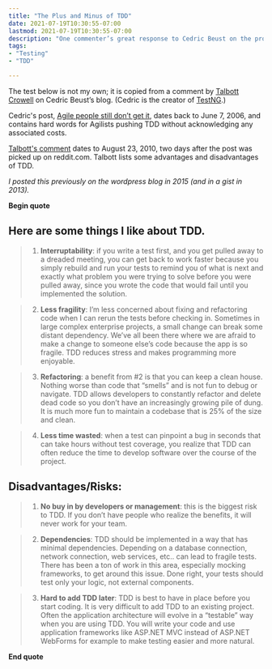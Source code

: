 ```yaml
---
title: "The Plus and Minus of TDD"
date: 2021-07-19T10:30:55-07:00
lastmod: 2021-07-19T10:30:55-07:00
description: "One commenter’s great response to Cedric Beust on the pro's and cons of test-driven development."
tags:
- "Testing"
- "TDD"

---
```


The test below is not my own; it is copied from a comment by [Talbott Crowell](https://talbottcrowell.wordpress.com) on Cedric Beust’s blog. (Cedric is the creator of [TestNG](https://testng.org/).)

Cedric's post, [Agile people still don’t get it](https://www.beust.com/weblog/agile-people-still-dont-get-it/), dates back to June 7, 2006, and contains hard words for Agilists pushing TDD without acknowledging any associated costs.

[Talbott's comment](https://www.beust.com/weblog/agile-people-still-dont-get-it/#comment-5569) dates to August 23, 2010, two days after the post was picked up on reddit.com. Talbott lists some advantages and disadvantages of TDD.

*I posted this previously on the wordpress blog in 2015 (and in a gist in 2013).*

<!--more-->

**Begin quote**

## Here are some things I like about TDD.

> 1. **Interruptability**: if you write a test first, and you get pulled away to a dreaded meeting, you can get back to work faster because you simply rebuild and
run your tests to remind you of what is next and exactly what problem you were
trying to solve before you were pulled away, since you wrote the code that would
fail until you implemented the solution.

> 2. **Less fragility**: I’m less concerned about fixing and refactoring code when I
can rerun the tests before checking in. Sometimes in large complex enterprise
projects, a small change can break some distant dependency. We’ve all been there
where we are afraid to make a change to someone else’s code because the app is
so fragile. TDD reduces stress and makes programming more enjoyable.

> 3. **Refactoring**: a benefit from #2 is that you can keep a clean house. Nothing
worse than code that “smells” and is not fun to debug or navigate. TDD allows
developers to constantly refactor and delete dead code so you don’t have an
increasingly growing pile of dung. It is much more fun to maintain a codebase
that is 25% of the size and clean.

> 4. **Less time wasted**: when a test can pinpoint a bug in seconds that can take
hours without test coverage, you realize that TDD can often reduce the time to
develop software over the course of the project.

## Disadvantages/Risks:

> 1. **No buy in by developers or management**: this is the biggest risk to TDD. If
you don’t have people who realize the benefits, it will never work for your team.

> 2. **Dependencies**: TDD should be implemented in a way that has minimal dependencies. Depending on a database connection, network connection, web services, etc.. can lead to fragile tests. There has been a ton of work in this area, especially mocking frameworks, to get around this issue. Done right, your tests should test only your logic, not external components.

> 3. **Hard to add TDD later**: TDD is best to have in place before you start coding. It is very difficult to add TDD to an existing project. Often the application architecture will evolve in a “testable” way when you are using TDD. You will write your code and use application frameworks like ASP.NET MVC instead of
ASP.NET WebForms for example to make testing easier and more natural.

**End quote**
